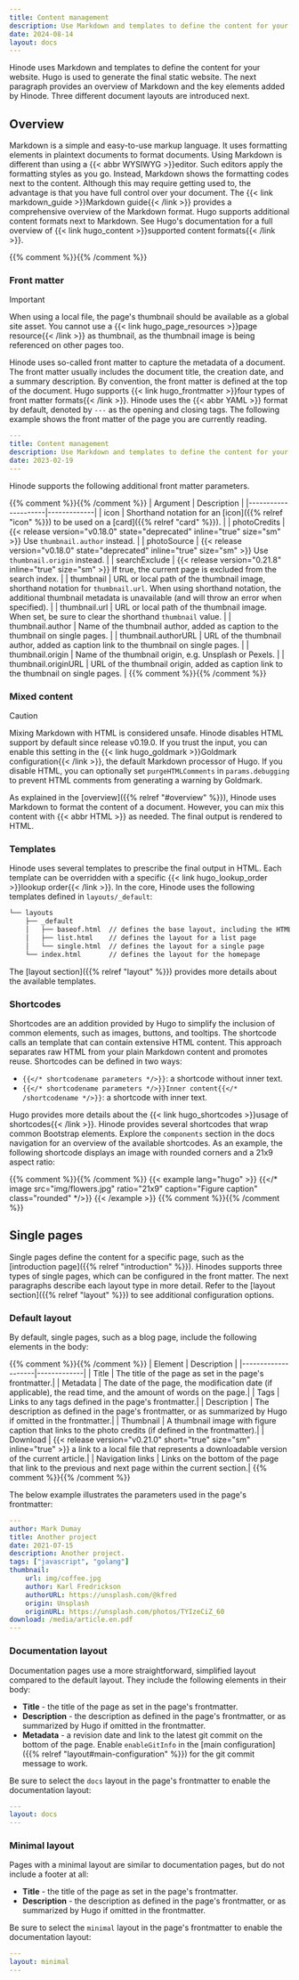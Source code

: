 ```yaml
---
title: Content management
description: Use Markdown and templates to define the content for your website.
date: 2024-08-14
layout: docs
---
```


Hinode uses Markdown and templates to define the content for your website. Hugo is used to generate the final static website. The next paragraph provides an overview of Markdown and the key elements added by Hinode. Three different document layouts are introduced next.

## Overview

Markdown is a simple and easy-to-use markup language. It uses formatting elements in plaintext documents to format documents. Using Markdown is different than using a {{< abbr WYSIWYG >}}editor. Such editors apply the formatting styles as you go. Instead, Markdown shows the formatting codes next to the content. Although this may require getting used to, the advantage is that you have full control over your document. The {{< link markdown_guide >}}Markdown guide{{< /link >}} provides a comprehensive overview of the Markdown format. Hugo supports additional content formats next to Markdown. See Hugo's documentation for a full overview of {{< link hugo_content >}}supported content formats{{< /link >}}.

{{% comment %}}<!-- TODO: insert VS Code screenshot -->{{% /comment %}}

### Front matter

> [!IMPORTANT]
> When using a local file, the page's thumbnail should be available as a global site asset. You cannot use a {{< link hugo_page_resources >}}page resource{{< /link >}} as thumbnail, as the thumbnail image is being referenced on other pages too.

Hinode uses so-called front matter to capture the metadata of a document. The front matter usually includes the document title, the creation date, and a summary description. By convention, the front matter is defined at the top of the document. Hugo supports {{< link hugo_frontmatter >}}four types of front matter formats{{< /link >}}. Hinode uses the {{< abbr YAML >}} format by default, denoted by `---` as the opening and closing tags. The following example shows the front matter of the page you are currently reading.

```yml
---
title: Content management
description: Use Markdown and templates to define the content for your website.
date: 2023-02-19
---
```

Hinode supports the following additional front matter parameters.

{{% comment %}}<!-- markdownlint-disable MD037 MD058 -->{{% /comment %}}
| Argument            | Description |
|---------------------|-------------|
| icon                | Shorthand notation for an [icon]({{% relref "icon" %}}) to be used on a [card]({{% relref "card" %}}). |
| photoCredits        | {{< release version="v0.18.0" state="deprecated" inline="true" size="sm" >}} Use `thumbnail.author` instead. |
| photoSource         | {{< release version="v0.18.0" state="deprecated" inline="true" size="sm" >}} Use `thumbnail.origin` instead. |
| searchExclude       | {{< release version="0.21.8" inline="true" size="sm" >}} If true, the current page is excluded from the search index. |
| thumbnail           | URL or local path of the thumbnail image, shorthand notation for `thumbnail.url`. When using shorthand notation, the additional thumbnail metadata is unavailable (and will throw an error when specified). |
| thumbnail.url       | URL or local path of the thumbnail image. When set, be sure to clear the shorthand `thumbnail` value. |
| thumbnail.author    | Name of the thumbnail author, added as caption to the thumbnail on single pages. |
| thumbnail.authorURL | URL of the thumbnail author, added as caption link to the thumbnail on single pages. |
| thumbnail.origin    | Name of the thumbnail origin, e.g. Unsplash or Pexels. |
| thumbnail.originURL | URL of the thumbnail origin, added as caption link to the thumbnail on single pages. |
{{% comment %}}<!-- markdownlint-enable MD037 MD058 -->{{% /comment %}}

### Mixed content

> [!CAUTION]
> Mixing Markdown with HTML is considered unsafe. Hinode disables HTML support by default since release v0.19.0. If you trust the input, you can enable this setting in the {{< link hugo_goldmark >}}Goldmark configuration{{< /link >}}, the default Markdown processor of Hugo. If you disable HTML, you can optionally set `purgeHTMLComments` in `params.debugging` to prevent HTML comments from generating a warning by Goldmark.

As explained in the [overview]({{% relref "#overview" %}}), Hinode uses Markdown to format the content of a document. However, you can mix this content with {{< abbr HTML >}} as needed. The final output is rendered to HTML.

### Templates

Hinode uses several templates to prescribe the final output in HTML. Each template can be overridden with a specific {{< link hugo_lookup_order >}}lookup order{{< /link >}}. In the core, Hinode uses the following templates defined in `layouts/_default`:

```html
└── layouts
    ├── _default
    │   ├── baseof.html  // defines the base layout, including the HTML header and body
    │   ├── list.html    // defines the layout for a list page
    │   └── single.html  // defines the layout for a single page
    └── index.html       // defines the layout for the homepage
```

The [layout section]({{% relref "layout" %}}) provides more details about the available templates.

### Shortcodes

Shortcodes are an addition provided by Hugo to simplify the inclusion of common elements, such as images, buttons, and tooltips. The shortcode calls an template that can contain extensive HTML content. This approach separates raw HTML from your plain Markdown content and promotes reuse. Shortcodes can be defined in two ways:

- `{{</* shortcodename parameters */>}}`: a shortcode without inner text.
- `{{</* shortcodename parameters */>}}Inner content{{</* /shortcodename */>}}`: a shortcode with inner text.

Hugo provides more details about the {{< link hugo_shortcodes >}}usage of shortcodes{{< /link >}}. Hinode provides several shortcodes that wrap common Bootstrap elements. Explore the `components` section in the docs navigation for an overview of the available shortcodes. As an example, the following shortcode displays an image with rounded corners and a 21x9 aspect ratio:

{{% comment %}}<!-- markdownlint-disable MD037 -->{{% /comment %}}
{{< example lang="hugo" >}}
{{</* image src="img/flowers.jpg" ratio="21x9" caption="Figure caption" class="rounded" */>}}
{{< /example >}}
{{% comment %}}<!-- markdownlint-enable MD037 -->{{% /comment %}}

## Single pages

Single pages define the content for a specific page, such as the [introduction page]({{% relref "introduction" %}}). Hinodes supports three types of single pages, which can be configured in the front matter. The next paragraphs describe each layout type in more detail. Refer to the [layout section]({{% relref "layout" %}}) to see additional configuration options.

### Default layout

By default, single pages, such as a blog page, include the following elements in the body:

{{% comment %}}<!-- markdownlint-disable MD037 MD058 -->{{% /comment %}}
| Element            | Description |
|--------------------|-------------|
| Title | The title of the page as set in the page's frontmatter.|
| Metadata | The date of the page, the modification date (if applicable), the read time, and the amount of words on the page.|
| Tags | Links to any tags defined in the page's frontmatter.|
| Description | The description as defined in the page's frontmatter, or as summarized by Hugo if omitted in the frontmatter.|
| Thumbnail | A thumbnail image with figure caption that links to the photo credits (if defined in the frontmatter).|
| Download | {{< release version="v0.21.0" short="true" size="sm" inline="true" >}} a link to a local file that represents a downloadable version of the current article.|
| Navigation links | Links on the bottom of the page that link to the previous and next page within the current section.|
{{% comment %}}<!-- markdownlint-enable MD037 MD058 -->{{% /comment %}}

The below example illustrates the parameters used in the page's frontmatter:

```yaml
---
author: Mark Dumay
title: Another project
date: 2021-07-15
description: Another project.
tags: ["javascript", "golang"]
thumbnail: 
    url: img/coffee.jpg
    author: Karl Fredrickson
    authorURL: https://unsplash.com/@kfred
    origin: Unsplash
    originURL: https://unsplash.com/photos/TYIzeCiZ_60
download: /media/article.en.pdf
---
```

### Documentation layout

Documentation pages use a more straightforward, simplified layout compared to the default layout. They include the following elements in their body:

- **Title** - the title of the page as set in the page's frontmatter.
- **Description** - the description as defined in the page's frontmatter, or as summarized by Hugo if omitted in the frontmatter.
- **Metadata** - a revision date and link to the latest git commit on the bottom of the page. Enable `enableGitInfo` in the [main configuration]({{% relref "layout#main-configuration" %}}) for the git commit message to work.

Be sure to select the `docs` layout in the page's frontmatter to enable the documentation layout:

```yml
---
layout: docs
---
```

### Minimal layout

Pages with a minimal layout are similar to documentation pages, but do not include a footer at all:

- **Title** - the title of the page as set in the page's frontmatter.
- **Description** - the description as defined in the page's frontmatter, or as summarized by Hugo if omitted in the frontmatter.

Be sure to select the `minimal` layout in the page's frontmatter to enable the documentation layout:

```yml
---
layout: minimal
---
```
